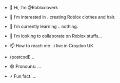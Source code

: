 - 👋 Hi, I’m @Robloxloverk
- 👀 I’m interested in ..creating Roblox clothes and hair.
- 🌱 I’m currently learning .. nothing.
- 💞️ I’m looking to collaborate on Roblox stuffs...
- 📫 How to reach me ..i live in Croydon UK
-  (postcodE...


- 😄 Pronouns: ...
- ⚡ Fun fact: ...

<!---
Robloxloverk/Robloxloverk is a ✨ special ✨ repository because its `README.md` (this file) appears on your GitHub profile.
You can click the Preview link to take a look at your changes.
--->
